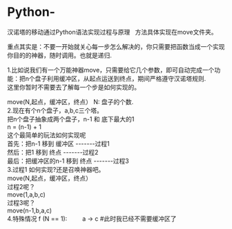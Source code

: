 # Python-
汉诺塔的移动通过Python语法实现过程与原理  
方法具体实现在move文件夹。


重点其实是：不要一开始就关心每一步怎么解决的，你只需要把函数当成一个实现你目的的神器，随时调用。也就是递归.  

1.比如说我们有一个万能神器move，只需要给它几个参数，即可自动完成一个功能：把n个盘子利用缓冲区，从起点运送到终点，期间严格遵守汉诺塔规则.  
这里你暂时不需要去了解每一个步是如何实现的。

move(N,起点，缓冲区，终点）
N: 盘子的个数.  
2.现在有个n个盘子，a,b,c三个塔。  
把n个盘子抽象成两个盘子，n-1 和 底下最大的1  
n = (n-1) + 1  
这个最简单的玩法如何实现呢  
首先：把n-1 移到 缓冲区             -------过程1  
然后：把1 移到 终点                    -------过程2  
最后：把缓冲区的n-1 移到 终点  -------过程3  
3.过程1 如何实现?还是召唤神器吧。  
move(N,起点，缓冲区，终点）  
过程2呢？  
move(1,a,b,c)  
过程3呢？  
move(n-1,b,a,c)  
4.特殊情况
f (N == 1):        
     a -> c #此时我已经不需要缓冲区了
